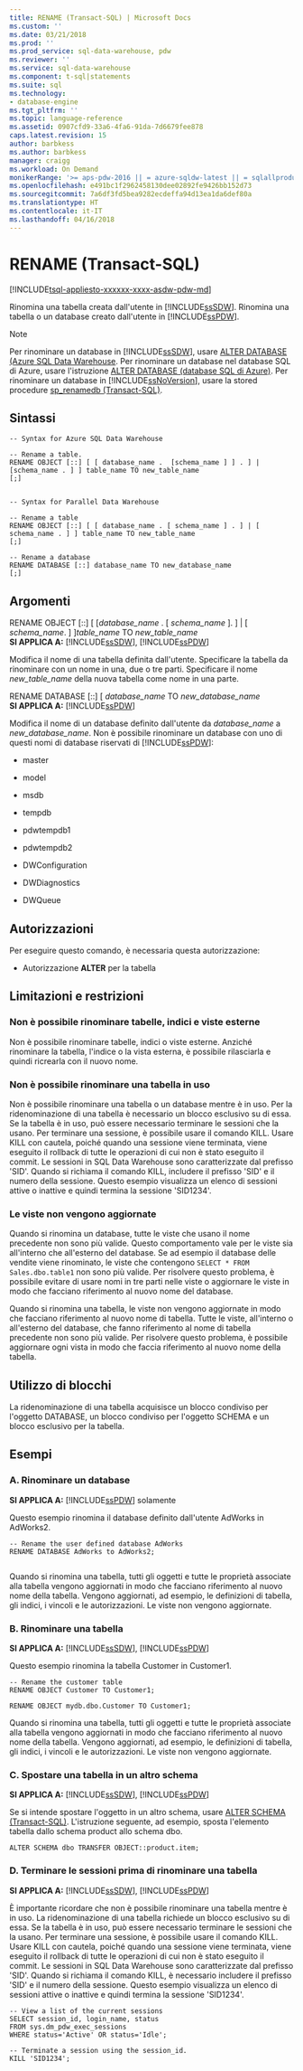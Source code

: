 ```yaml
---
title: RENAME (Transact-SQL) | Microsoft Docs
ms.custom: ''
ms.date: 03/21/2018
ms.prod: ''
ms.prod_service: sql-data-warehouse, pdw
ms.reviewer: ''
ms.service: sql-data-warehouse
ms.component: t-sql|statements
ms.suite: sql
ms.technology:
- database-engine
ms.tgt_pltfrm: ''
ms.topic: language-reference
ms.assetid: 0907cfd9-33a6-4fa6-91da-7d6679fee878
caps.latest.revision: 15
author: barbkess
ms.author: barbkess
manager: craigg
ms.workload: On Demand
monikerRange: '>= aps-pdw-2016 || = azure-sqldw-latest || = sqlallproducts-allversions'
ms.openlocfilehash: e491bc1f2962458130dee02892fe9426bb152d73
ms.sourcegitcommit: 7a6df3fd5bea9282ecdeffa94d13ea1da6def80a
ms.translationtype: HT
ms.contentlocale: it-IT
ms.lasthandoff: 04/16/2018
---
```

# <a name="rename-transact-sql"></a>RENAME (Transact-SQL)
[!INCLUDE[tsql-appliesto-xxxxxx-xxxx-asdw-pdw-md](../../includes/tsql-appliesto-xxxxxx-xxxx-asdw-pdw-md.md)]

  Rinomina una tabella creata dall'utente in [!INCLUDE[ssSDW](../../includes/sssdw-md.md)]. Rinomina una tabella o un database creato dall'utente in [!INCLUDE[ssPDW](../../includes/sspdw-md.md)].  
  
> [!NOTE]  
>  Per rinominare un database in [!INCLUDE[ssSDW](../../includes/sssdw-md.md)], usare [ALTER DATABASE (Azure SQL Data Warehouse](alter-database-azure-sql-data-warehouse.md).  Per rinominare un database nel database SQL di Azure, usare l'istruzione [ALTER DATABASE (database SQL di Azure)](alter-database-azure-sql-database.md). Per rinominare un database in [!INCLUDE[ssNoVersion](../../includes/ssnoversion-md.md)], usare la stored procedure [sp_renamedb &#40;Transact-SQL&#41;](../../relational-databases/system-stored-procedures/sp-renamedb-transact-sql.md).
  
## <a name="syntax"></a>Sintassi  
  
```  
-- Syntax for Azure SQL Data Warehouse  
  
-- Rename a table.  
RENAME OBJECT [::] [ [ database_name .  [schema_name ] ] . ] | [schema_name . ] ] table_name TO new_table_name  
[;]  
  
```  
  
```  
-- Syntax for Parallel Data Warehouse  
  
-- Rename a table  
RENAME OBJECT [::] [ [ database_name . [ schema_name ] . ] | [ schema_name . ] ] table_name TO new_table_name  
[;]  
  
-- Rename a database  
RENAME DATABASE [::] database_name TO new_database_name  
[;]  
```  
  
## <a name="arguments"></a>Argomenti  
 RENAME OBJECT [::] [ [*database_name* . [ *schema_name* ]. ] | [ *schema_name*. ] ]*table_name* TO *new_table_name*  
 **SI APPLICA A:** [!INCLUDE[ssSDW](../../includes/sssdw-md.md)], [!INCLUDE[ssPDW](../../includes/sspdw-md.md)]  
  
 Modifica il nome di una tabella definita dall'utente. Specificare la tabella da rinominare con un nome in una, due o tre parti.    Specificare il nome *new_table_name* della nuova tabella come nome in una parte.  
  
 RENAME DATABASE [::] [ *database_name* TO *new_database_name*  
 **SI APPLICA A:** [!INCLUDE[ssPDW](../../includes/sspdw-md.md)]  
  
 Modifica il nome di un database definito dall'utente da *database_name* a *new_database_name*.  Non è possibile rinominare un database con uno di questi nomi di database riservati di [!INCLUDE[ssPDW](../../includes/sspdw-md.md)]:  
  
-   master  
  
-   model  
  
-   msdb  
  
-   tempdb  
  
-   pdwtempdb1  
  
-   pdwtempdb2  
  
-   DWConfiguration  
  
-   DWDiagnostics  
  
-   DWQueue  
  
## <a name="permissions"></a>Autorizzazioni  
 Per eseguire questo comando, è necessaria questa autorizzazione:  
  
-   Autorizzazione **ALTER** per la tabella  
   
  
## <a name="limitations-and-restrictions"></a>Limitazioni e restrizioni  
  
### <a name="cannot-rename-an-external-table-indexes-or-views"></a>Non è possibile rinominare tabelle, indici e viste esterne
Non è possibile rinominare tabelle, indici o viste esterne. Anziché rinominare la tabella, l'indice o la vista esterna, è possibile rilasciarla e quindi ricrearla con il nuovo nome.

### <a name="cannot-rename-a-table-in-use"></a>Non è possibile rinominare una tabella in uso  
 Non è possibile rinominare una tabella o un database mentre è in uso. Per la ridenominazione di una tabella è necessario un blocco esclusivo su di essa. Se la tabella è in uso, può essere necessario terminare le sessioni che la usano. Per terminare una sessione, è possibile usare il comando KILL. Usare KILL con cautela, poiché quando una sessione viene terminata, viene eseguito il rollback di tutte le operazioni di cui non è stato eseguito il commit. Le sessioni in SQL Data Warehouse sono caratterizzate dal prefisso 'SID'. Quando si richiama il comando KILL, includere il prefisso 'SID' e il numero della sessione. Questo esempio visualizza un elenco di sessioni attive o inattive e quindi termina la sessione 'SID1234'.  
  
### <a name="views-are-not-updated"></a>Le viste non vengono aggiornate  
 Quando si rinomina un database, tutte le viste che usano il nome precedente non sono più valide. Questo comportamento vale per le viste sia all'interno che all'esterno del database. Se ad esempio il database delle vendite viene rinominato, le viste che contengono `SELECT * FROM Sales.dbo.table1` non sono più valide. Per risolvere questo problema, è possibile evitare di usare nomi in tre parti nelle viste o aggiornare le viste in modo che facciano riferimento al nuovo nome del database.  
  
 Quando si rinomina una tabella, le viste non vengono aggiornate in modo che facciano riferimento al nuovo nome di tabella. Tutte le viste, all'interno o all'esterno del database, che fanno riferimento al nome di tabella precedente non sono più valide. Per risolvere questo problema, è possibile aggiornare ogni vista in modo che faccia riferimento al nuovo nome della tabella.  
  
## <a name="locking"></a>Utilizzo di blocchi  
 La ridenominazione di una tabella acquisisce un blocco condiviso per l'oggetto DATABASE, un blocco condiviso per l'oggetto SCHEMA e un blocco esclusivo per la tabella.  
  
## <a name="examples"></a>Esempi  
  
### <a name="a-rename-a-database"></a>A. Rinominare un database  
 **SI APPLICA A:** [!INCLUDE[ssPDW](../../includes/sspdw-md.md)] solamente  
  
 Questo esempio rinomina il database definito dall'utente AdWorks in AdWorks2.  
  
```  
-- Rename the user defined database AdWorks  
RENAME DATABASE AdWorks to AdWorks2;  
  
```  
  
 Quando si rinomina una tabella, tutti gli oggetti e tutte le proprietà associate alla tabella vengono aggiornati in modo che facciano riferimento al nuovo nome della tabella. Vengono aggiornati, ad esempio, le definizioni di tabella, gli indici, i vincoli e le autorizzazioni. Le viste non vengono aggiornate.  
  
### <a name="b-rename-a-table"></a>B. Rinominare una tabella  
 **SI APPLICA A:** [!INCLUDE[ssSDW](../../includes/sssdw-md.md)], [!INCLUDE[ssPDW](../../includes/sspdw-md.md)]  
  
 Questo esempio rinomina la tabella Customer in Customer1.  
  
```  
-- Rename the customer table  
RENAME OBJECT Customer TO Customer1;  
  
RENAME OBJECT mydb.dbo.Customer TO Customer1;  
```  
  
 Quando si rinomina una tabella, tutti gli oggetti e tutte le proprietà associate alla tabella vengono aggiornati in modo che facciano riferimento al nuovo nome della tabella. Vengono aggiornati, ad esempio, le definizioni di tabella, gli indici, i vincoli e le autorizzazioni. Le viste non vengono aggiornate.  
   
  
### <a name="c-move-a-table-to-a-different-schema"></a>C. Spostare una tabella in un altro schema  
 **SI APPLICA A:** [!INCLUDE[ssSDW](../../includes/sssdw-md.md)], [!INCLUDE[ssPDW](../../includes/sspdw-md.md)]  
  
 Se si intende spostare l'oggetto in un altro schema, usare [ALTER SCHEMA &#40;Transact-SQL&#41;](../../t-sql/statements/alter-schema-transact-sql.md). L'istruzione seguente, ad esempio, sposta l'elemento tabella dallo schema product allo schema dbo.  
  
```  
ALTER SCHEMA dbo TRANSFER OBJECT::product.item;  
```  
  
### <a name="d-terminate-sessions-before-renaming-a-table"></a>D. Terminare le sessioni prima di rinominare una tabella  
 **SI APPLICA A:** [!INCLUDE[ssSDW](../../includes/sssdw-md.md)], [!INCLUDE[ssPDW](../../includes/sspdw-md.md)]  
  
 È importante ricordare che non è possibile rinominare una tabella mentre è in uso. La ridenominazione di una tabella richiede un blocco esclusivo su di essa. Se la tabella è in uso, può essere necessario terminare le sessioni che la usano. Per terminare una sessione, è possibile usare il comando KILL. Usare KILL con cautela, poiché quando una sessione viene terminata, viene eseguito il rollback di tutte le operazioni di cui non è stato eseguito il commit. Le sessioni in SQL Data Warehouse sono caratterizzate dal prefisso 'SID'. Quando si richiama il comando KILL, è necessario includere il prefisso 'SID' e il numero della sessione. Questo esempio visualizza un elenco di sessioni attive o inattive e quindi termina la sessione 'SID1234'.  
  
```  
-- View a list of the current sessions  
SELECT session_id, login_name, status   
FROM sys.dm_pdw_exec_sessions   
WHERE status='Active' OR status='Idle';  
  
-- Terminate a session using the session_id.  
KILL 'SID1234';  
```  
  
  
